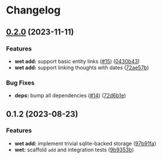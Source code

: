 # Changelog

## [0.2.0](https://github.com/petr-muller/wetware/compare/v0.1.2...v0.2.0) (2023-11-11)


### Features

* **wet add:** support basic entity links ([#15](https://github.com/petr-muller/wetware/issues/15)) ([0430b43](https://github.com/petr-muller/wetware/commit/0430b43c48750aa27b7aeab53691470ca2998a3b))
* **wet add:** support linking thoughts with dates ([72ae57b](https://github.com/petr-muller/wetware/commit/72ae57bde4e63fb80b1ae90523588b843cd659b5))


### Bug Fixes

* **deps:** bump all dependencies ([#14](https://github.com/petr-muller/wetware/issues/14)) ([72d6b1e](https://github.com/petr-muller/wetware/commit/72d6b1ed945595a6284da661167aec8b8c50b6cb))

## 0.1.2 (2023-08-23)


### Features

* **wet add:** implement trivial sqlite-backed storage ([97b91fa](https://github.com/petr-muller/wetware/commit/97b91fa4efd9f52a0236c706d42a686a62607f82))
* **wet:** scaffold `add` and integration tests ([9b9353b](https://github.com/petr-muller/wetware/commit/9b9353bfc45ead7c66ae3a300f924da513d9315b))
